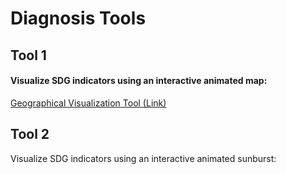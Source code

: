 # Diagnosis Tools

## Tool 1
#### Visualize SDG indicators using an interactive animated map:
[Geographical Visualization Tool (Link)](https://mybinder.org/v2/gh/leonardodecastro/analytics_for_society/main?urlpath=%2Fvoila%2Frender%2Ftool_1_map_visualization.ipynb)

## Tool 2
Visualize SDG indicators using an interactive animated sunburst:
